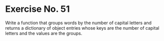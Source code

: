 # Exercise No. 51


Write a function that groups words by the number of capital letters and returns a dictionary of object entries whose keys are the number of capital letters and the values are the groups.